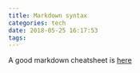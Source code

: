 ```yaml
---
title: Markdown syntax
categories: tech
date: 2018-05-25 16:17:53
tags:
---
```

A good markdown cheatsheet is [here](http://xianbai.me/learn-md/index.html)
